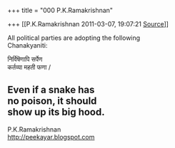 +++
title = "000 P.K.Ramakrishnan"

+++
[[P.K.Ramakrishnan	2011-03-07, 19:07:21 [Source](https://groups.google.com/g/samskrita/c/__VeuAHJcxo)]]



All political parties are adopting the following  
Chanakyaniti:

  
निर्विषॆणापि सर्पेण  
कर्तव्या महती फणा /  
  
Even if a snake has  
no poison, it should  
show up its big hood.  
-----------------------------------  
P.K.Ramakrishnan  
<http://peekayar.blogspot.com>

